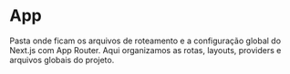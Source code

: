 # App

Pasta onde ficam os arquivos de roteamento e a configuração global do Next.js com App Router. Aqui organizamos as rotas, layouts, providers e arquivos globais do projeto.
